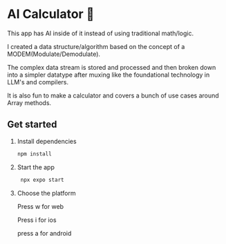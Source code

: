 # AI Calculator 👋

This app has AI inside of it instead of using traditional math/logic.

I created a data structure/algorithm based on the concept of a MODEM(Modulate/Demodulate).

The complex data stream is stored and processed and then broken down into a simpler datatype after muxing like the foundational technology in LLM's and compilers.

It is also fun to make a calculator and covers a bunch of use cases around Array methods.

## Get started

1. Install dependencies

   ```bash
   npm install
   ```

2. Start the app

   ```bash
    npx expo start
   ```
3. Choose the platform

   Press w for web
   
   Press i for ios
   
   press a for android
